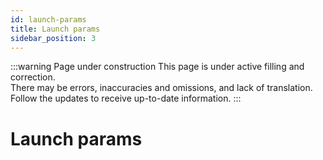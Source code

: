 ```yaml
---
id: launch-params
title: Launch params
sidebar_position: 3
---
```


:::warning Page under construction
This page is under active filling and correction.<br/>
There may be errors, inaccuracies and omissions, and lack of translation.<br/>
Follow the updates to receive up-to-date information.
:::

# Launch params

